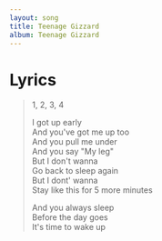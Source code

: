 ```yaml
---
layout: song
title: Teenage Gizzard
album: Teenage Gizzard
---
```


# Lyrics

> 1, 2, 3, 4  
>  
> I got up early  
> And you've got me up too  
> And you pull me under  
> And you say "My leg"  
> But I don't wanna  
> Go back to sleep again  
> But I dont' wanna  
> Stay like this for 5 more minutes  
>  
> And you always sleep  
> Before the day goes  
> It's time to wake up  

